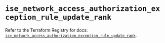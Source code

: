 # `ise_network_access_authorization_exception_rule_update_rank`

Refer to the Terraform Registry for docs: [`ise_network_access_authorization_exception_rule_update_rank`](https://registry.terraform.io/providers/ciscodevnet/ise/0.2.11/docs/resources/network_access_authorization_exception_rule_update_rank).
